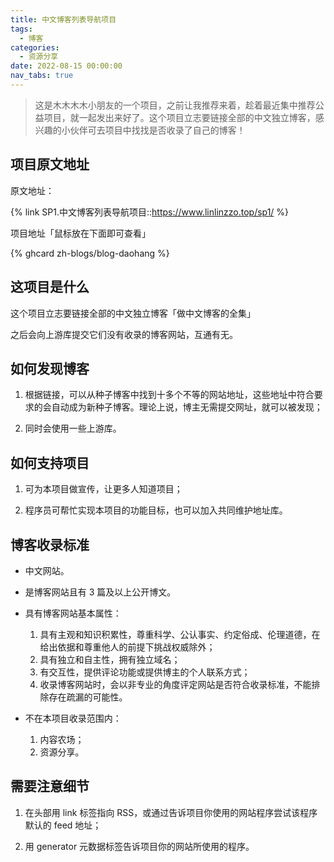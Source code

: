 ```yaml
---
title: 中文博客列表导航项目
tags:
  - 博客
categories:
  - 资源分享
date: 2022-08-15 00:00:00
nav_tabs: true
---
```


> 这是木木木木小朋友的一个项目，之前让我推荐来着，趁着最近集中推荐公益项目，就一起发出来好了。这个项目立志要链接全部的中文独立博客，感兴趣的小伙伴可去项目中找找是否收录了自己的博客！

<!-- more -->

## 项目原文地址

原文地址：

{% link SP1.中文博客列表导航项目::https://www.linlinzzo.top/sp1/ %}

项目地址「鼠标放在下面即可查看」

{% ghcard zh-blogs/blog-daohang %}

## 这项目是什么

这个项目立志要链接全部的中文独立博客「做中文博客的全集」

之后会向上游库提交它们没有收录的博客网站，互通有无。

## 如何发现博客

1. 根据链接，可以从种子博客中找到十多个不等的网站地址，这些地址中符合要求的会自动成为新种子博客。理论上说，博主无需提交网址，就可以被发现；

2. 同时会使用一些上游库。

## 如何支持项目

1. 可为本项目做宣传，让更多人知道项目；

2. 程序员可帮忙实现本项目的功能目标，也可以加入共同维护地址库。

## 博客收录标准

* 中文网站。

* 是博客网站且有 3 篇及以上公开博文。

* 具有博客网站基本属性：

  1. 具有主观和知识积累性，尊重科学、公认事实、约定俗成、伦理道德，在给出依据和尊重他人的前提下挑战权威除外；
  2. 具有独立和自主性，拥有独立域名；
  3. 有交互性，提供评论功能或提供博主的个人联系方式；
  4. 收录博客网站时，会以非专业的角度评定网站是否符合收录标准，不能排除存在疏漏的可能性。

* 不在本项目收录范围内：
  1. 内容农场；
  2. 资源分享。

## 需要注意细节

1. 在头部用 link 标签指向 RSS，或通过告诉项目你使用的网站程序尝试该程序默认的 feed 地址；

2. 用 generator 元数据标签告诉项目你的网站所使用的程序。